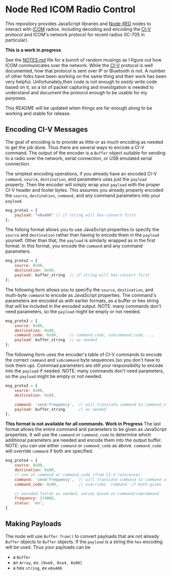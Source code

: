 # Node Red ICOM Radio Control

This repository provides JavaScript libraries and [Node-RED](https://nodered.org/) nodes to interact with [ICOM](https://www.icomamerica.com/) radios. Including decoding and encoding the [CI-V](https://www.icomjapan.com/support/manual/3064/) protocol and ICOM's network protocol for recent radios (IC-705 in particular).

**This is a work in progress**.

See the [NOTES.md](NOTES.md) file for a bunch of random musings as I figure out how ICOM communicates over the network. While the [CI-V](https://www.icomjapan.com/support/manual/3064/) protocol is well documented, how that protocol is sent over IP or Bluetooth is not. A number of other folks have been working on the same thing and their work has been very helpful. Unfortunately,their code is not enough to *easily* write code based on it, so a lot of packet capturing and investigation is needed to understand and document the protocol enough to be usable for my purposes.

This README will be updated when things are far enough along to be working and stable for release.


## Encoding CI-V Messages

The goal of encoding is to provide as little or as much encoding as needed to
get the job done. Thus there are several ways to encode a CI-V command. The
output of the encoder is a `Buffer` object suitable for sending to a radio
over the network, serial connection, or USB emulated serial connection.

The simplest encoding operations, if you already have an encoded CI-V `command`,
`source`, `destination`, and parameters uses just the `payload` property.
Then the encoder will simply wrap your `payload` with the proper CI-V header
and footer bytes. This assumes you already properly encoded the `source`,
`destination`, `command`, and any command parameters into your `payload`.

```javascript
msg_proto1 = {
    payload: "e0a400" // if string will hex-convert first
};
```

The follong format allows you to use JavaScript properties to specify the
`source` and `destination` rather than having to encode them in the
`payload` yourself. Other than that, the `payload` is similarly wrapped 
as in the first format. In this format, you encode the `command` and any
command parameters.

```javascript
msg_proto2 = {
    source: 0x00,
    destination: 0x00,
    payload: buffer_string  // if string will hex-convert first
};
```

The following form allows you to specifiy the `source`, `destination`,
and multi-byte `command` to encode as JavaScript properties. The command's
parameters are encoded as with earlier formats, as a buffer or hex string
that will be included in the encoded output. NOTE: many commands don't need parameters, so the `payload` might be empty or not needed.

```javascript
msg_proto3 = {
    source: 0x00,
    destination: 0x00,
    command_code: 0x00,     // command_code, subcommand_code, ...
    payload: buffer_string  // as needed
};
```

The following form uses the encoder's table of CI-V commands to encode the
correct `command` and `subcommand` byte sequences (so you don't have to look
them up). Commnad parameters are still your responsibility to encode into
the `payload` if needed. NOTE: many commands don't need parameters, so the
`payload` might be empty or not needed.

```javascript
msg_proto3 = {
    source: 0x00,
    destination: 0x00,

    command: 'send-frequency',  // will translate command to command_code
    payload: buffer_string      // as needed
};
```

**This format is not available for all commands. Work in Progress**
The last format allows the entire command and parameters to be given as
JavaScript properties. It will use the `command` or `command_code` to determine
which additional parameters are needed and encode them into the output buffer.
NOTE: you can use either `command` or `command_code` as above. `command_code`
will override `command` if both are specified.

```javascript
msg_proto4 = {
    source: 0x00,
    destination: 0x00,
    // one of command or command_code (from CI-V reference)
    command: 'send-frequency',  // will translate command to command code
    command_code: 0x00,         // overrides `command` if both given

    // encoded fields as needed, varies based on command/subcommand
    frequency: 174000,
    status: 'on',
}
```

## Making Payloads

The node will use `Buffer.from()` to convert payloads that are not already
`Buffer` objects to `Buffer` objects. If the `payload` is a string the `hex`
encoding will be used. Thus your payloads can be

* a `Buffer`
* an `Array`, ex. `[0xe0, 0xa4, 0x00]`
* a hex `string`, ex `e0a400`
